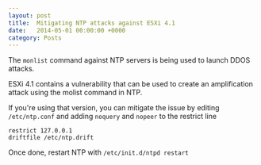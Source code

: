 ```yaml
---
layout: post
title:  Mitigating NTP attacks against ESXi 4.1
date:   2014-05-01 00:00:00 +0000
category: Posts
---
```


The `monlist` command against NTP servers is being used to launch DDOS attacks.

ESXi 4.1 contains a vulnerability that can be used to create an amplification attack using the molist command in NTP.

If you're using that version, you can mitigate the issue by editing `/etc/ntp.conf` and adding `noquery` and `nopeer` to the restrict line 

```restrict default kod nomodify notrap noquery nopeer
restrict 127.0.0.1
driftfile /etc/ntp.drift
```

Once done, restart NTP with `/etc/init.d/ntpd restart`